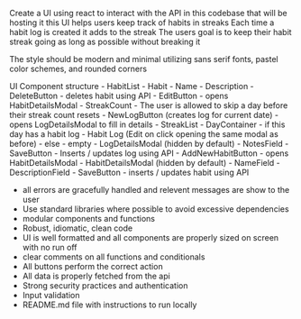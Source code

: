 Create a UI using react to interact with the API in this codebase that will be hosting it
this UI helps users keep track of habits in streaks
Each time a habit log is created it adds to the streak
The users goal is to keep their habit streak going as long as possible without breaking it

The style should be modern and minimal utilizing sans serif fonts, pastel color schemes, and rounded corners

UI Component structure
    - HabitList
        - Habit
            - Name
            - Description
            - DeleteButton
                - deletes habit using API
            - EditButton
                - opens HabitDetailsModal
            - StreakCount
                - The user is allowed to skip a day before their streak count resets
            - NewLogButton (creates log for current date)
                - opens LogDetailsModal to fill in details
            - StreakList
                - DayContainer
                    - if this day has a habit log
                        - Habit Log (Edit on click opening the same modal as before)
                    - else
                        - empty
            - LogDetailsModal (hidden by default)
                - NotesField
                - SaveButton
                    - Inserts / updates log using API
    - AddNewHabitButton
        - opens HabitDetailsModal
    - HabitDetailsModal (hidden by default)
        - NameField
        - DescriptionField
        - SaveButton
            - inserts / updates habit using API


- all errors are gracefully handled and relevent messages are show to the user
- Use standard libraries where possible to avoid excessive dependencies
- modular components and functions
- Robust, idiomatic, clean code 
- UI is well formatted and all components are properly sized on screen with no run off
- clear comments on all functions and conditionals
- All buttons perform the correct action
- All data is properly fetched from the api
- Strong security practices and authentication
- Input validation
- README.md file with instructions to run locally 